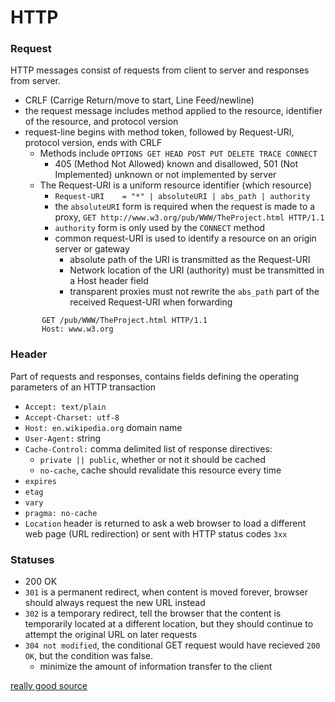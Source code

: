 # HTTP
### Request
HTTP messages consist of requests from client to server and responses from server.
- CRLF (Carrige Return/move to start, Line Feed/newline)
- the request message includes method applied to the resource, identifier of the resource, and protocol version
- request-line begins with method token, followed by Request-URI, protocol version, ends with CRLF
  - Methods include `OPTIONS GET HEAD POST PUT DELETE TRACE CONNECT`
    - 405 (Method Not Allowed) known and disallowed, 501 (Not Implemented) unknown or not implemented by server
  - The Request-URI is a uniform resource identifier (which resource)
    - `Request-URI    = "*" | absoluteURI | abs_path | authority`
    - the `absoluteURI` form is required when the request is made to a proxy, `GET http://www.w3.org/pub/WWW/TheProject.html HTTP/1.1`
    - `authority` form is only used by the `CONNECT` method
    - common request-URI is used to identify a resource on an origin server or gateway
      - absolute path of the URI is transmitted as the Request-URI
      - Network location of the URI (authority) must be transmitted in a Host header field
      - transparent proxies must not rewrite the `abs_path` part of the received Request-URI when forwarding 
```
       GET /pub/WWW/TheProject.html HTTP/1.1
       Host: www.w3.org
```

### Header
Part of requests and responses, contains fields defining the operating parameters of an HTTP transaction
- `Accept: text/plain`
- `Accept-Charset: utf-8`
- `Host: en.wikipedia.org` domain name 
- `User-Agent:` string
- `Cache-Control:`  comma delimited list of response directives:
  - `private || public`, whether or not it should be cached
  - `no-cache`, cache should revalidate this resource every time
- `expires`
- `etag`
- `vary`
- `pragma: no-cache`
- `Location` header is returned to ask a web browser to load a different web page (URL redirection) or sent with HTTP status codes `3xx`

### Statuses
- 200 OK
- `301` is a permanent redirect, when content is moved forever, browser should always request the new URL instead
- `302` is a temporary redirect, tell the browser that the content is temporarily located at a different location, but they should continue to attempt the original URL on later requests
- `304 not modified`, the conditional GET request would have recieved `200 OK`, but the condition was false.
  - minimize the amount of information transfer to the client

[really good source](https://www.w3.org/Protocols/rfc2616/rfc2616.html)
